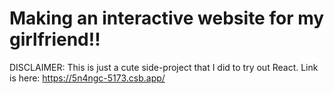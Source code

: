 # Making an interactive website for my girlfriend!!
DISCLAIMER: This is just a cute side-project that I did to try out React. 
Link is here: https://5n4ngc-5173.csb.app/
